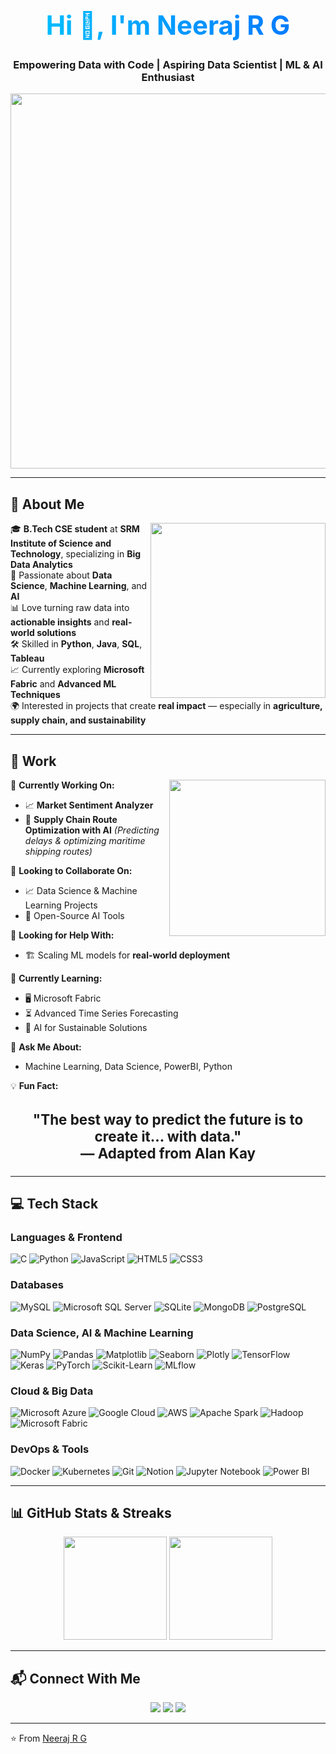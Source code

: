 <!-- Profile Header -->
<h1 align="center" style="font-size: 3em; background: linear-gradient(to right, #00c6ff, #0072ff); -webkit-background-clip: text; color: transparent;">
  Hi 👋, I'm Neeraj R G
</h1>
<h3 align="center">Empowering Data with Code | Aspiring Data Scientist | ML & AI Enthusiast</h3>

<!-- Banner / GIF -->
<p align="center">
  <img src="https://media.giphy.com/media/qgQUggAC3Pfv687qPC/giphy.gif" width="600"/>
</p>

---

## 🚀 About Me  
<img align="right" src="https://media.giphy.com/media/fXg3ajCzm3YlLQ8f9B/giphy.gif" width="280">

🎓 **B.Tech CSE student** at **SRM Institute of Science and Technology**, specializing in **Big Data Analytics**  
🤖 Passionate about **Data Science**, **Machine Learning**, and **AI**  
📊 Love turning raw data into **actionable insights** and **real-world solutions**  
🛠 Skilled in **Python**, **Java**, **SQL**, **Tableau**  
📈 Currently exploring **Microsoft Fabric** and **Advanced ML Techniques**  
🌍 Interested in projects that create **real impact** — especially in **agriculture, supply chain, and sustainability**  

---

## 💼 Work  
<img align="right" src="https://media.giphy.com/media/WUlplcMpOCEmTGBtBW/giphy.gif" width="250">

🔭 **Currently Working On:**  
- 📈 **Market Sentiment Analyzer**  
- 🚢 **Supply Chain Route Optimization with AI** *(Predicting delays & optimizing maritime shipping routes)*  

👯 **Looking to Collaborate On:**  
- 📈 Data Science & Machine Learning Projects  
- 🤖 Open-Source AI Tools  

🤝 **Looking for Help With:**  
- 🏗 Scaling ML models for **real-world deployment**  

🌱 **Currently Learning:**  
- 🖥 Microsoft Fabric  
- ⏳ Advanced Time Series Forecasting  
- 🌱 AI for Sustainable Solutions  

💬 **Ask Me About:**  
- Machine Learning, Data Science, PowerBI, Python  

💡 **Fun Fact:**  

<h3 align="center" style="font-size: 1.6em;">
  "The best way to predict the future is to create it… with data."  
  <br>— Adapted from Alan Kay
</h3>


---

## 💻 Tech Stack  

### **Languages & Frontend**
![C](https://img.shields.io/badge/C-%2300599C.svg?style=for-the-badge&logo=c&logoColor=white)
![Python](https://img.shields.io/badge/Python-%233776AB.svg?style=for-the-badge&logo=python&logoColor=white)
![JavaScript](https://img.shields.io/badge/JavaScript-%23F7E01D.svg?style=for-the-badge&logo=javascript&logoColor=black)
![HTML5](https://img.shields.io/badge/HTML5-%23E34F26.svg?style=for-the-badge&logo=html5&logoColor=white)
![CSS3](https://img.shields.io/badge/CSS3-%231572B6.svg?style=for-the-badge&logo=css3&logoColor=white)

### **Databases**
![MySQL](https://img.shields.io/badge/MySQL-%234479A1.svg?style=for-the-badge&logo=mysql&logoColor=white)
![Microsoft SQL Server](https://img.shields.io/badge/SQL%20Server-%23CC2927.svg?style=for-the-badge&logo=microsoftsqlserver&logoColor=white)
![SQLite](https://img.shields.io/badge/SQLite-%2307405E.svg?style=for-the-badge&logo=sqlite&logoColor=white)
![MongoDB](https://img.shields.io/badge/MongoDB-%234ea94b.svg?style=for-the-badge&logo=mongodb&logoColor=white)
![PostgreSQL](https://img.shields.io/badge/PostgreSQL-%23336791.svg?style=for-the-badge&logo=postgresql&logoColor=white)

### **Data Science, AI & Machine Learning**
![NumPy](https://img.shields.io/badge/NumPy-%23013243.svg?style=for-the-badge&logo=numpy&logoColor=white)
![Pandas](https://img.shields.io/badge/Pandas-%23150458.svg?style=for-the-badge&logo=pandas&logoColor=white)
![Matplotlib](https://img.shields.io/badge/Matplotlib-%230077B5.svg?style=for-the-badge&logo=matplotlib&logoColor=white)
![Seaborn](https://img.shields.io/badge/Seaborn-%230077B5.svg?style=for-the-badge&logo=python&logoColor=white)
![Plotly](https://img.shields.io/badge/Plotly-%233F4F75.svg?style=for-the-badge&logo=plotly&logoColor=white)
![TensorFlow](https://img.shields.io/badge/TensorFlow-%23FF6F00.svg?style=for-the-badge&logo=TensorFlow&logoColor=white)
![Keras](https://img.shields.io/badge/Keras-%23D00000.svg?style=for-the-badge&logo=Keras&logoColor=white)
![PyTorch](https://img.shields.io/badge/PyTorch-%23EE4C2C.svg?style=for-the-badge&logo=PyTorch&logoColor=white)
![Scikit-Learn](https://img.shields.io/badge/Scikit--Learn-%23F7931E.svg?style=for-the-badge&logo=scikit-learn&logoColor=white)
![MLflow](https://img.shields.io/badge/MLflow-%230077B5.svg?style=for-the-badge&logo=mlflow&logoColor=white)

### **Cloud & Big Data**
![Microsoft Azure](https://img.shields.io/badge/Azure-%230072C6.svg?style=for-the-badge&logo=microsoftazure&logoColor=white)
![Google Cloud](https://img.shields.io/badge/Google%20Cloud-%234285F4.svg?style=for-the-badge&logo=googlecloud&logoColor=white)
![AWS](https://img.shields.io/badge/AWS-%23FF9900.svg?style=for-the-badge&logo=amazonaws&logoColor=white)
![Apache Spark](https://img.shields.io/badge/Apache%20Spark-%23E25A1C.svg?style=for-the-badge&logo=apachespark&logoColor=white)
![Hadoop](https://img.shields.io/badge/Hadoop-%23FFCC00.svg?style=for-the-badge&logo=apachehadoop&logoColor=black)
![Microsoft Fabric](https://img.shields.io/badge/Microsoft%20Fabric-%230078D4.svg?style=for-the-badge&logo=microsoftfabric&logoColor=white)

### **DevOps & Tools**
![Docker](https://img.shields.io/badge/Docker-%230db7ed.svg?style=for-the-badge&logo=docker&logoColor=white)
![Kubernetes](https://img.shields.io/badge/Kubernetes-%23326ce5.svg?style=for-the-badge&logo=kubernetes&logoColor=white)
![Git](https://img.shields.io/badge/Git-%23F05033.svg?style=for-the-badge&logo=git&logoColor=white)
![Notion](https://img.shields.io/badge/Notion-%23000000.svg?style=for-the-badge&logo=notion&logoColor=white)
![Jupyter Notebook](https://img.shields.io/badge/Jupyter-%23F37626.svg?style=for-the-badge&logo=jupyter&logoColor=white)
![Power BI](https://img.shields.io/badge/Power%20BI-%23F2C811.svg?style=for-the-badge&logo=powerbi&logoColor=black)

---

## 📊 GitHub Stats & Streaks
<p align="center">
  <img src="https://github-readme-stats.vercel.app/api?username=Neeru55&show_icons=true&theme=tokyonight" height="165"/>
  <img src="https://github-readme-streak-stats.herokuapp.com?user=Neeru55&theme=tokyonight&hide_border=false" height="165"/>
</p>

---

## 📬 Connect With Me
<p align="center">
<a href="https://www.linkedin.com/in/neeraj-r-g-8bb154287" target="blank"><img src="https://img.shields.io/badge/LinkedIn-%230A66C2.svg?&style=for-the-badge&logo=linkedin&logoColor=white"/></a>
<a href="mailto:neeraj.rg55@gmail.com" target="blank"><img src="https://img.shields.io/badge/Gmail-%23EA4335.svg?&style=for-the-badge&logo=gmail&logoColor=white"/></a>
<a href="https://github.com/Neeru55" target="blank"><img src="https://img.shields.io/badge/GitHub-%23121011.svg?&style=for-the-badge&logo=github&logoColor=white"/></a>
</p>

---

⭐ From [Neeraj R G](https://github.com/Neeru55)
